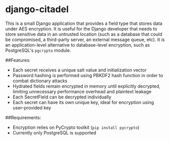 django-citadel
==============
This is a small Django application that provides a field type that stores data under AES encryption. It is useful
for the Django developer that needs to store sensitive data in an untrusted location (such as a database that could
be compromised, a third-party server, an external message queue, etc). It is an application-level alternative to
database-level encryption, such as PostgreSQL's `pgcrypto` module.

##Features:
- Each secret receives a unique salt value and initialization vector
- Password hashing is performed using PBKDF2 hash function in order to combat dictionary attacks
- Hydrated fields remain encrypted in memory until explicitly decrypted, limiting unnecessary performance
overhead and plaintext leakage
- Each SecretField can be decrypted individually
- Each secret can have its own unique key, ideal for encryption using user-provided key

##Requirements:
- Encryption relies on PyCrypto toolkit (`pip install pycrypto`)
- Currently only PostgreSQL is supported


